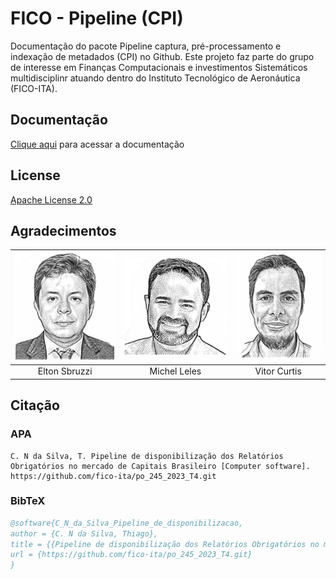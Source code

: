 # FICO - Pipeline (CPI)

Documentação do pacote Pipeline captura, pré-processamento e indexação de metadados (CPI)  no Github.
Este projeto faz parte do grupo de interesse em Finanças Computacionais e investimentos Sistemáticos multidisciplinr atuando dentro do Instituto Tecnológico de Aeronáutica (FICO-ITA).


## Documentação

[Clique aqui](docs/index.md) para acessar a documentação

## License

[Apache License 2.0](LICENSE)

## Agradecimentos


 | ![Elton Sbruzzi](.src/Elton_Sbruzzi.png) | ![Michel Leles](.src/Michel_Leles.png) | ![Vitor Curtis](.src/vitor_curtis.png) |
 | :--------------------------------------: | :------------------------------------: | :------------------------------------: |
 |              Elton Sbruzzi               |              Michel Leles              |              Vitor Curtis              |




## Citação

### APA
```text
C. N da Silva, T. Pipeline de disponibilização dos Relatórios Obrigatórios no mercado de Capitais Brasileiro [Computer software]. https://github.com/fico-ita/po_245_2023_T4.git
```

### BibTeX
```bibtex
@software{C_N_da_Silva_Pipeline_de_disponibilizacao,
author = {C. N da Silva, Thiago},
title = {{Pipeline de disponibilização dos Relatórios Obrigatórios no mercado de Capitais Brasileiro}},
url = {https://github.com/fico-ita/po_245_2023_T4.git}
}
```



